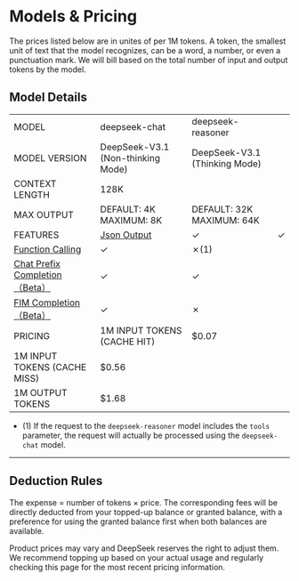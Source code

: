 # Models & Pricing

The prices listed below are in unites of per 1M tokens. A token, the smallest unit of text that the model recognizes, can be a word, a number, or even a punctuation mark. We will bill based on the total number of input and output tokens by the model.

## Model Details

| | | | |
| --- | --- | --- | --- |
| MODEL | deepseek-chat | deepseek-reasoner |
| MODEL VERSION | DeepSeek-V3.1 (Non-thinking Mode) | DeepSeek-V3.1 (Thinking Mode) |
| CONTEXT LENGTH | 128K |
| MAX OUTPUT | DEFAULT: 4K<br>MAXIMUM: 8K | DEFAULT: 32K<br>MAXIMUM: 64K |
| FEATURES | [Json Output](https://api-docs.deepseek.com/guides/json_mode) | ✓ | ✓ |
| [Function Calling](https://api-docs.deepseek.com/guides/function_calling) | ✓ | ✗(1) |
| [Chat Prefix Completion（Beta）](https://api-docs.deepseek.com/guides/chat_prefix_completion) | ✓ | ✓ |
| [FIM Completion（Beta）](https://api-docs.deepseek.com/guides/fim_completion) | ✓ | ✗ |
| PRICING | 1M INPUT TOKENS (CACHE HIT) | $0.07 |
| 1M INPUT TOKENS (CACHE MISS) | $0.56 |
| 1M OUTPUT TOKENS | $1.68 |

- (1) If the request to the `deepseek-reasoner` model includes the `tools` parameter, the request will actually be processed using the `deepseek-chat` model.

---

## Deduction Rules

The expense = number of tokens × price.
The corresponding fees will be directly deducted from your topped-up balance or granted balance, with a preference for using the granted balance first when both balances are available.

Product prices may vary and DeepSeek reserves the right to adjust them. We recommend topping up based on your actual usage and regularly checking this page for the most recent pricing information.